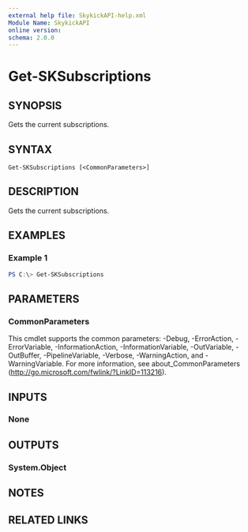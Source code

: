 ```yaml
---
external help file: SkykickAPI-help.xml
Module Name: SkykickAPI
online version:
schema: 2.0.0
---
```


# Get-SKSubscriptions

## SYNOPSIS
Gets the current subscriptions.

## SYNTAX

```
Get-SKSubscriptions [<CommonParameters>]
```

## DESCRIPTION
Gets the current subscriptions.

## EXAMPLES

### Example 1
```powershell
PS C:\> Get-SKSubscriptions
```

## PARAMETERS

### CommonParameters
This cmdlet supports the common parameters: -Debug, -ErrorAction, -ErrorVariable, -InformationAction, -InformationVariable, -OutVariable, -OutBuffer, -PipelineVariable, -Verbose, -WarningAction, and -WarningVariable.
For more information, see about_CommonParameters (http://go.microsoft.com/fwlink/?LinkID=113216).

## INPUTS

### None

## OUTPUTS

### System.Object
## NOTES

## RELATED LINKS
